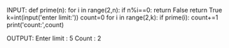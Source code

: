 INPUT:
def prime(n):
    for i in range(2,n):
        if n%i==0:
            return False
    return True
k=int(input('enter limit:'))
count=0
for i in range(2,k):
    if prime(i):
        count+=1
print('count:',count)

OUTPUT:
Enter limit : 5
Count : 2
